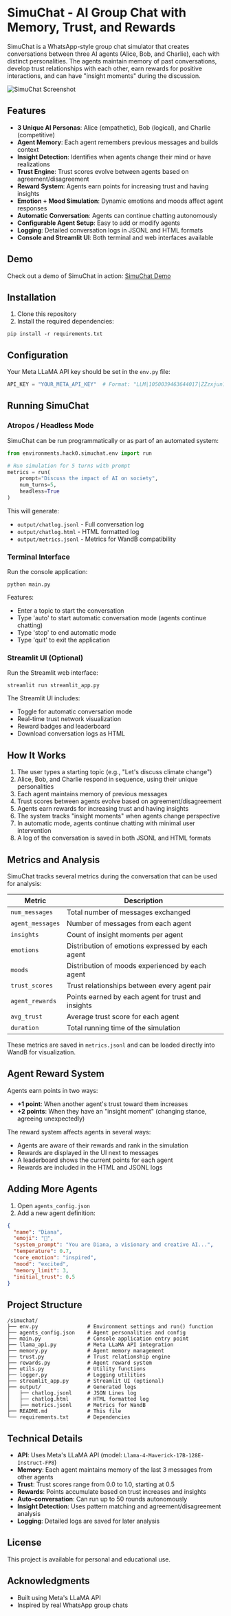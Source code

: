 # SimuChat - AI Group Chat with Memory, Trust, and Rewards

SimuChat is a WhatsApp-style group chat simulator that creates conversations between three AI agents (Alice, Bob, and Charlie), each with distinct personalities. The agents maintain memory of past conversations, develop trust relationships with each other, earn rewards for positive interactions, and can have "insight moments" during the discussion.

![SimuChat Screenshot](https://via.placeholder.com/800x450?text=SimuChat+Screenshot)

## Features

- **3 Unique AI Personas**: Alice (empathetic), Bob (logical), and Charlie (competitive)
- **Agent Memory**: Each agent remembers previous messages and builds context
- **Insight Detection**: Identifies when agents change their mind or have realizations
- **Trust Engine**: Trust scores evolve between agents based on agreement/disagreement
- **Reward System**: Agents earn points for increasing trust and having insights
- **Emotion + Mood Simulation**: Dynamic emotions and moods affect agent responses
- **Automatic Conversation**: Agents can continue chatting autonomously
- **Configurable Agent Setup**: Easy to add or modify agents
- **Logging**: Detailed conversation logs in JSONL and HTML formats
- **Console and Streamlit UI**: Both terminal and web interfaces available

## Demo

Check out a demo of SimuChat in action: [SimuChat Demo](https://youtu.be/placeholder)

## Installation

1. Clone this repository
2. Install the required dependencies:
```
pip install -r requirements.txt
```

## Configuration

Your Meta LLaMA API key should be set in the `env.py` file:

```python
API_KEY = "YOUR_META_API_KEY"  # Format: "LLM|1050039463644017|ZZzxjun1klZ76kW0xu5Zg4BW5-o"
```

## Running SimuChat

### Atropos / Headless Mode

SimuChat can be run programmatically or as part of an automated system:

```python
from environments.hack0.simuchat.env import run

# Run simulation for 5 turns with prompt
metrics = run(
    prompt="Discuss the impact of AI on society", 
    num_turns=5, 
    headless=True
)
```

This will generate:
- `output/chatlog.jsonl` - Full conversation log
- `output/chatlog.html` - HTML formatted log
- `output/metrics.jsonl` - Metrics for WandB compatibility

### Terminal Interface

Run the console application:

```
python main.py
```

Features:
- Enter a topic to start the conversation
- Type 'auto' to start automatic conversation mode (agents continue chatting)
- Type 'stop' to end automatic mode
- Type 'quit' to exit the application

### Streamlit UI (Optional)

Run the Streamlit web interface:

```
streamlit run streamlit_app.py
```

The Streamlit UI includes:
- Toggle for automatic conversation mode
- Real-time trust network visualization
- Reward badges and leaderboard
- Download conversation logs as HTML

## How It Works

1. The user types a starting topic (e.g., "Let's discuss climate change")
2. Alice, Bob, and Charlie respond in sequence, using their unique personalities
3. Each agent maintains memory of previous messages
4. Trust scores between agents evolve based on agreement/disagreement
5. Agents earn rewards for increasing trust and having insights
6. The system tracks "insight moments" when agents change perspective
7. In automatic mode, agents continue chatting with minimal user intervention
8. A log of the conversation is saved in both JSONL and HTML formats

## Metrics and Analysis

SimuChat tracks several metrics during the conversation that can be used for analysis:

| Metric | Description |
|--------|-------------|
| `num_messages` | Total number of messages exchanged |
| `agent_messages` | Number of messages from each agent |
| `insights` | Count of insight moments per agent |
| `emotions` | Distribution of emotions expressed by each agent |
| `moods` | Distribution of moods experienced by each agent |
| `trust_scores` | Trust relationships between every agent pair |
| `agent_rewards` | Points earned by each agent for trust and insights |
| `avg_trust` | Average trust score for each agent |
| `duration` | Total running time of the simulation |

These metrics are saved in `metrics.jsonl` and can be loaded directly into WandB for visualization.

## Agent Reward System

Agents earn points in two ways:
- **+1 point**: When another agent's trust toward them increases
- **+2 points**: When they have an "insight moment" (changing stance, agreeing unexpectedly)

The reward system affects agents in several ways:
- Agents are aware of their rewards and rank in the simulation
- Rewards are displayed in the UI next to messages
- A leaderboard shows the current points for each agent
- Rewards are included in the HTML and JSONL logs

## Adding More Agents

1. Open `agents_config.json`
2. Add a new agent definition:

```json
{
  "name": "Diana",
  "emoji": "🌟",
  "system_prompt": "You are Diana, a visionary and creative AI...",
  "temperature": 0.7,
  "core_emotion": "inspired",
  "mood": "excited",
  "memory_limit": 3,
  "initial_trust": 0.5
}
```

## Project Structure

```
/simuchat/
├── env.py                # Environment settings and run() function
├── agents_config.json    # Agent personalities and config
├── main.py               # Console application entry point
├── llama_api.py          # Meta LLaMA API integration
├── memory.py             # Agent memory management
├── trust.py              # Trust relationship engine
├── rewards.py            # Agent reward system
├── utils.py              # Utility functions
├── logger.py             # Logging utilities
├── streamlit_app.py      # Streamlit UI (optional)
├── output/               # Generated logs
│   ├── chatlog.jsonl     # JSON Lines log
│   ├── chatlog.html      # HTML formatted log
│   ├── metrics.jsonl     # Metrics for WandB
├── README.md             # This file
└── requirements.txt      # Dependencies
```

## Technical Details

- **API**: Uses Meta's LLaMA API (model: `Llama-4-Maverick-17B-128E-Instruct-FP8`)
- **Memory**: Each agent maintains memory of the last 3 messages from other agents
- **Trust**: Trust scores range from 0.0 to 1.0, starting at 0.5
- **Rewards**: Points accumulate based on trust increases and insights
- **Auto-conversation**: Can run up to 50 rounds autonomously
- **Insight Detection**: Uses pattern matching and agreement/disagreement analysis
- **Logging**: Detailed logs are saved for later analysis

## License

This project is available for personal and educational use.

## Acknowledgments

- Built using Meta's LLaMA API
- Inspired by real WhatsApp group chats 